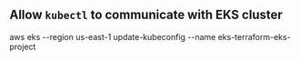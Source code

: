 ## Allow `kubectl` to communicate with EKS cluster
aws eks --region us-east-1 update-kubeconfig --name eks-terraform-eks-project

